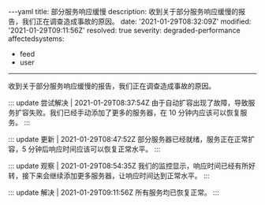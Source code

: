 ---yaml
title: 部分服务响应缓慢
description: 收到关于部分服务响应缓慢的报告，我们正在调查造成事故的原因。
date: '2021-01-29T08:32:09Z'
modified: '2021-01-29T09:11:56Z'
resolved: true
severity: degraded-performance
affectedsystems:
  - feed
  - user
---
收到关于部分服务响应缓慢的报告，我们正在调查造成事故的原因。

::: update 尝试解决 | 2021-01-29T08:37:54Z
由于自动扩容出现了故障，导致服务扩容失败。我们已经手动添加了更多的服务器，在 10 分钟内应该可以恢复服务。
:::

::: update 更新 | 2021-01-29T08:47:52Z
部分服务器已经就绪，服务正在正常扩容，5 分钟后响应时间应该可以恢复正常水平。
:::

::: update 观察 | 2021-01-29T08:54:35Z
我们的监控显示，响应时间已经有所好转，接下来会继续添加更多服务器，让响应时间达到正常水平。
:::

::: update 解决 | 2021-01-29T09:11:56Z
所有服务均已恢复正常。
:::

